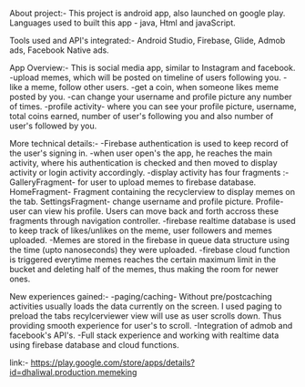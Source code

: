 About project:-
  This project is android app, also launched on google play. Languages used to built this app - java, Html and javaScript.
  
Tools used and API's integrated:-
  Android Studio, Firebase, Glide, Admob ads, Facebook Native ads.
  
App Overview:-
  This is social media app, similar to Instagram and facebook.
  -upload memes, which will be posted on timeline of users following you.
  -like a meme, follow other users.
  -get a coin, when someone likes meme posted by you.
  -can change your username and profile picture any number of times.
  -profile activity- where you can see your profile picture, username, total coins earned, number of user's following you and also number of user's followed by you.
  
 More technical details:-
  -Firebase authentication is used to keep record of the user's signing in.
  -when user open's the app, he reaches the main activity, where his authentication is checked and then moved to display activity or login activity accordingly.
  -display activity has four fragments :-
      GalleryFragment- for user to upload memes to firebase database.
      HomeFragment- Fragment containing the recyclerview to display memes on the tab.
      SettingsFragment- change username and profile picture.
      Profile- user can view his profile.
  Users can move back and forth accross these fragments through navigation controller.
  -firebase realtime database is used to keep track of likes/unlikes on the meme, user followers and memes uploaded.
  -Memes are stored in the firebase in queue data structure using the time (upto nanoseconds) they were uploaded. 
  -firebase cloud function is triggered everytime memes reaches the certain maximum limit in the bucket and deleting half of the memes, thus making the room for 
   newer ones.
   
New experiences gained:-
  -paging/caching- Without pre/postcaching activities usually loads the data currently on the screen. I used paging to preload the tabs recylcerviewer view will 
  use as user scrolls down. Thus providing smooth experience for user's to scroll.
  -Integration of admob and facebook's API's.
  -Full stack experience and working with realtime data using firebase database and cloud functions.
  
 link:-  https://play.google.com/store/apps/details?id=dhaliwal.production.memeking
